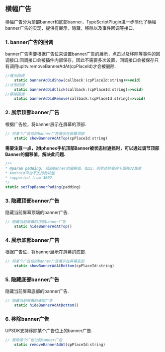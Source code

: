 ## 横幅广告
横幅广告分为顶部banner和底部banner，TypeScriptPlugin进一步简化了横幅banner广告的实现，提供有展示，隐藏，移除以及事件回调等接口.

### 1. banner广告的回调
banner广告需要根据广告位来设置banner广告的展示，点击以及移除等事件的回调接口.回调接口会被插件内部保存，因此不需要多次设置，回调接口会被保存只有调用upltv.removeBannerAdAt(cpPlaceId)才会被删除.
```javascript
//展示回调
    static bannerAdDidShow(callback:(cpPlaceId:string)=>void)
//点击回调
    static bannerAdDidClick(callback:(cpPlaceId:string)=>void)
//移除回调
    static bannerAdDidRemove(callback:(cpPlaceId:string)=>void)
```

### 2. 展示顶部banner广告
根据广告位，将banner展示在屏幕的顶部.
```javascript
// 将某个广告位的banner广告展示在屏幕顶部
    static showBannerAdAtTop(cpPlaceId:string)
```

**需要注意一点，对Iphonex手机顶部Banner被状态栏遮挡时，可以通过调节顶部Banner的偏移值，解决此问题.**
```javascript
/**
* @param padding: 顶部Banner的偏移值，如32，则状态样会向下偏移32像素
* Android平台不支持此功能
* supported from 3002
*/
static setTopBannerPading(padding)
```

### 3. 隐藏顶部banner广告
隐藏当前屏幕顶端的banner广告.
```javascript
// 隐藏当前屏幕的顶部banner广告
    static hideBannerAdAtTop()
```

### 4. 展示底部banner广告
根据广告位，将banner展示在屏幕的底部.
```javascript
// 将某个广告位的banner广告展示在屏幕底部
    static showBannerAdAtBottom(cpPlaceId:string)
```

### 5. 隐藏底部banner广告
隐藏当前屏幕底部的banner广告.
```javascript
// 隐藏当前屏幕的底部广告
    static hideBannerAdAtBottom()
```

### 6. 移除banner广告
UPSDK支持移除某个广告位上的banner广告.
```javascript
// 移除某个广告位的banner广告
    static removeBannerAdAt(cpPlaceId:string)
```